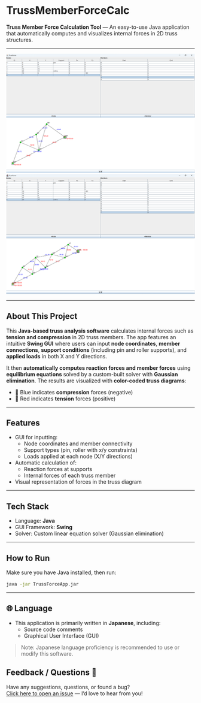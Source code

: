 # TrussMemberForceCalc

**Truss Member Force Calculation Tool** — An easy-to-use Java application that automatically computes and visualizes internal forces in 2D truss structures.

---

<p align="center">
  <img src="screenshot1.png" alt="TrussForce Screenshot 1" width="600"/>
  <br/>
  <img src="screenshot2.png" alt="TrussForce Screenshot 2" width="600"/>
</p>

---

## About This Project

This **Java-based truss analysis software** calculates internal forces such as **tension and compression** in 2D truss members. The app features an intuitive **Swing GUI** where users can input **node coordinates**, **member connections**, **support conditions** (including pin and roller supports), and **applied loads** in both X and Y directions.

It then **automatically computes reaction forces and member forces** using **equilibrium equations** solved by a custom-built solver with **Gaussian elimination**. The results are visualized with **color-coded truss diagrams**:

- 🔵 Blue indicates **compression** forces (negative)
- 🔴 Red indicates **tension** forces (positive)

---

## Features

- GUI for inputting:
  - Node coordinates and member connectivity
  - Support types (pin, roller with x/y constraints)
  - Loads applied at each node (X/Y directions)
- Automatic calculation of:
  - Reaction forces at supports
  - Internal forces of each truss member
- Visual representation of forces in the truss diagram

---

## Tech Stack

- Language: **Java**
- GUI Framework: **Swing**
- Solver: Custom linear equation solver (Gaussian elimination)

---

## How to Run

Make sure you have Java installed, then run:

```bash
java -jar TrussForceApp.jar

```
---
## 🌐 Language

- This application is primarily written in **Japanese**, including:
  - Source code comments
  - Graphical User Interface (GUI)

> Note: Japanese language proficiency is recommended to use or modify this software.

## Feedback / Questions 💬  
Have any suggestions, questions, or found a bug?  
[Click here to open an issue](https://github.com/Airi20/Truss-Force-Calc/issues/new?title=Feedback&body=Feel+free+to+write+your+thoughts+below%21+%F0%9F%91%87) — I’d love to hear from you!
